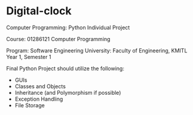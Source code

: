 # Digital-clock
Computer Programming: Python Individual Project

Course: 01286121 Computer Programming

Program: Software Engineering
University: Faculty of Engineering, KMITL
Year 1, Semester 1 


Final Python Project
should utilize the following:
- GUIs
- Classes and Objects
- Inheritance (and Polymorphism if possible)
- Exception Handling
- File Storage
